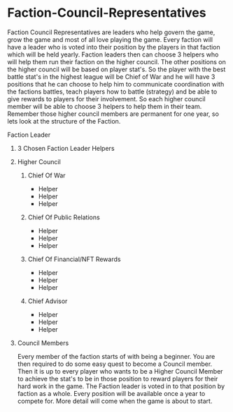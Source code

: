 <h1>Faction-Council-Representatives</h1> 

<p>Faction Council Representatives are leaders who help govern the game, grow the game and most of all love playing the game. Every faction will have a leader who is voted into their position by the players in that faction which will be held yearly. Faction leaders then can choose 3 helpers who will help them run their faction on the higher council. The other positions on the higher council will be based on player stat's. So the player with the best battle stat's in the highest league will be Chief of War and he will have 3 positions that he can choose to help him to communicate coordination with the factions battles, teach players how to battle (strategy) and be able to give rewards to players for their involvement. So each higher council member will be able to choose 3 helpers to help them in their team. Remember those higher council members are permanent for one year, so lets look at the structure of the Faction.
</p>
Faction Leader
<ol><p>
  <li>3 Chosen Faction Leader Helpers</li>
  <p></p>
  <li>Higher Council</li>
  <ol><p>
  <li>Chief Of War</li>
    <ul><p>
    <li>Helper</li>
    <li>Helper</li>
    <li>Helper</li>  
    </ul></p>
  <li>Chief Of Public Relations</li>
    <ul><p>
    <li>Helper</li>
    <li>Helper</li>
    <li>Helper</li>  
    </ul></p>
  <li>Chief Of Financial/NFT Rewards</li>
    <ul><p>
    <li>Helper</li>
    <li>Helper</li>
    <li>Helper</li>  
    </ul></p>
    </ul>
    <li>Chief Advisor</li>
    <ul><p>
    <li>Helper</li>
    <li>Helper</li>
    <li>Helper</li>  
    </ul></p>
    </ul>
</p></ol>
<li>Council Members</li>
<p></p>
Every member of the faction starts of with being a beginner. You are then required to do some easy quest to become a Council member. Then it is up to every player who wants to be a Higher Council Member to achieve the stat's to be in those position to reward players for their hard work in the game. The Faction leader is voted in to that position by faction as a whole. Every position will be available once a year to compete for. More detail will come when the game is about to start.
